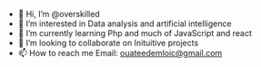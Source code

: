 - 👋 Hi, I’m @overskilled
- 👀 I’m interested in Data analysis and artificial intelligence
- 🌱 I’m currently learning Php and much of JavaScript and react
- 💞️ I’m looking to collaborate on Inituitive projects
- 📫 How to reach me Email: ouateedemloic@gmail.com

<!---
overskilled/overskilled is a ✨ special ✨ repository because its `README.md` (this file) appears on your GitHub profile.
You can click the Preview link to take a look at your changes.
--->
